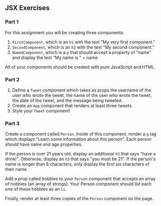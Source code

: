## JSX Exercises

### Part 1

For this assignment you will be creating three components:

1. `FirstComponent`, which is an `h1` with the text "My very first component."
2. `SecondComponent`, which is an `h2` with the text "My second component."
3. `NamedComponent`, which is a `p` that should accept a property of "name" and display the text "My name is " + name.

All of your components should be created with pure JavaScript and HTML.

### Part 2

1. Define a `Tweet` component which takes as props the username of the user who wrote the tweet, the name of the user who wrote the tweet, the date of the tweet, and the message being tweeted.
2. Create an `App` component that renders at least three tweets.
3. Style your `Tweet` component!

### Part 3

Create a component called `Person`. Inside of this component, render a `p` tag which displays "Learn some information about this person". Each person should have name and age properties.

If the person is over 21 years old, display an additional `h3` that says "have a drink!". Otherwise, display an `h3` that says "you must be 21". If the person's name is longer than 8 characters, only display the first six characters of their name.

Add a prop called hobbies to your `Person` component that accepts an array of hobbies (an array of strings).  Your Person component should list each one of these hobbies as an `li`.

Finally, render at least three copies of the `Person` component on the page.

